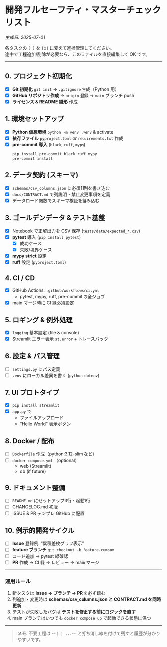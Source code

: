 
# 開発フルセーフティ・マスターチェックリスト  
*生成日: 2025-07-01*

各タスクの `[ ]` を `[x]` に変えて進捗管理してください。  
途中で工程追加/削除が必要なら、このファイルを直接編集して OK です。

---

## 0. プロジェクト初期化
- [x] **Git 初期化** `git init` → `.gitignore` 生成（Python 用）
- [x] **GitHub リポジトリ作成** → `origin` 登録 → `main` ブランチ push
- [x] **ライセンス & README 雛形** 作成

## 1. 環境セットアップ
- [x] **Python 仮想環境** `python -m venv .venv` & activate
- [x] **依存ファイル** `pyproject.toml` *or* `requirements.txt` 作成
- [x] **pre-commit 導入** (`black`, `ruff`, `mypy`)
  ```bash
  pip install pre-commit black ruff mypy
  pre-commit install
  ```

## 2. データ契約 (スキーマ)
- [x] `schemas/csv_columns.json` に必須11列を書き込む
- [x] `docs/CONTRACT.md` で列説明・禁止変更事項を定義
- [x] データロード関数でスキーマ検証を組み込む

## 3. ゴールデンデータ & テスト基盤
- [x] Notebook で正解出力を CSV 保存 (`tests/data/expected_*.csv`)
- [x] **pytest** 導入 (`pip install pytest`)
  - [x] 成功ケース
  - [x] 失敗/境界ケース
- [x] **mypy strict** 設定
- [x] **ruff** 設定 (`pyproject.toml`)

## 4. CI / CD
- [x] GitHub Actions: `.github/workflows/ci.yml`
  - pytest, mypy, ruff, pre-commit の全ジョブ
- [x] main マージ時に CI 緑必須設定

## 5. ロギング & 例外処理
- [x] `logging` 基本設定 (file & console)
- [x] Streamlit エラー表示 `st.error` + トレースバック

## 6. 設定 & パス管理
- [ ] `settings.py` にパス定義
- [ ] `.env` にローカル差異を書く (`python-dotenv`)

## 7. UI プロトタイプ
- [x] `pip install streamlit`
- [x] `app.py` で
  - ファイルアップロード
  - “Hello World” 表示ボタン

## 8. Docker / 配布
- [ ] `Dockerfile` 作成（python:3.12-slim など）
- [ ] `docker-compose.yml` （optional）
  - web (Streamlit)
  - db (if future)

## 9. ドキュメント整備
- [ ] `README.md` にセットアップ3行・起動1行
- [ ] CHANGELOG.md 初版
- [ ] ISSUE & PR テンプレ GitHub に配置

## 10. 例示的開発サイクル
- [ ] **Issue** 登録例: “累積差枚グラフ表示”
- [ ] **feature ブランチ** `git checkout -b feature-cumsum`
- [ ] コード追加 → pytest 緑確認
- [ ] **PR** 作成 → CI 緑 → レビュー → main マージ

---

### 運用ルール
1. 新タスクは **Issue → ブランチ → PR** を必ず踏む
2. 列追加・変更時は **schemas/csv_columns.json と CONTRACT.md を同時更新**
3. テストが失敗したバグは **テストを修正する前にロジックを直す**
4. main ブランチはいつでも `docker compose up` で起動できる状態に保つ

---

> **メモ**: 不要工程は `~~[ ] ...~~` と打ち消し線を付けて残すと履歴が分かりやすいです。
